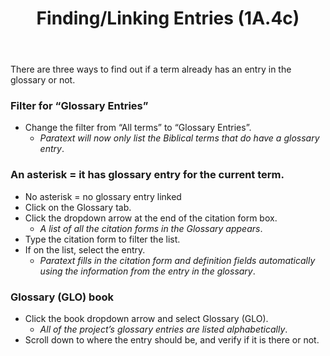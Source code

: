 ﻿---
title: Finding/Linking Entries (1A.4c)
---
There are three ways to find out if a term already has an entry in the glossary or not.

### Filter for “Glossary Entries”

-   Change the filter from “All terms” to “Glossary Entries”.
    -  *Paratext will now only list the Biblical terms that do have a glossary entry*.

### An asterisk = it has glossary entry for the current term.

-   No asterisk = no glossary entry linked
-   Click on the Glossary tab.
-   Click the dropdown arrow at the end of the citation form box.  
    -  *A list of all the citation forms in the Glossary appears*.
-   Type the citation form to filter the list.
-   If on the list, select the entry.  
    -  *Paratext fills in the citation form and definition fields automatically using the information from the entry in the glossary*.

### Glossary (GLO) book

-   Click the book dropdown arrow and select Glossary (GLO).  
    -  *All of the project’s glossary entries are listed alphabetically*.
-   Scroll down to where the entry should be, and verify if it is there or not.

